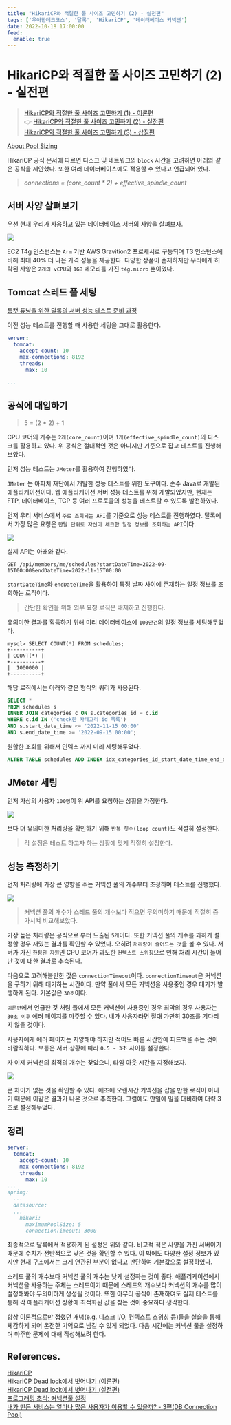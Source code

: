 ```yaml
---
title: "HikariCP와 적절한 풀 사이즈 고민하기 (2) - 실전편"
tags: ['우아한테크코스', '달록', 'HikariCP', '데이터베이스 커넥션']
date: 2022-10-18 17:00:00
feed:
  enable: true
---
```


# HikariCP와 적절한 풀 사이즈 고민하기 (2) - 실전편

> [HikariCP와 적절한 풀 사이즈 고민하기 (1) - 이론편](https://hyeonic.github.io/woowacourse/dallog/hikari-cp-1-theory.html) <br>
> 👉 [HikariCP와 적절한 풀 사이즈 고민하기 (2) - 실전편](https://hyeonic.github.io/woowacourse/dallog/hikari-cp-2-actual.html) <br>
> [HikariCP와 적절한 풀 사이즈 고민하기 (3) - 삽질편](https://hyeonic.github.io/woowacourse/dallog/hikari-cp-3-spadework.html) <br>

[About Pool Sizing](https://github.com/brettwooldridge/HikariCP/wiki/About-Pool-Sizing)

HikariCP 공식 문서에 따르면 디스크 및 네트워크의 `block` 시간을 고려하면 아래와 같은 공식을 제안했다. 또한 여러 데이터베이스에도 적용할 수 있다고 언급되어 있다. 

> *connections = (core_count * 2) + effective_spindle_count*

## 서버 사양 살펴보기

우선 현재 우리가 사용하고 있는 데이터베이스 서버의 사양을 살펴보자.

![](./hikari-cp-2-actual/t4gmicro.png)

EC2 T4g 인스턴스는 `Arm` 기반 AWS Gravition2 프로세서로 구동되며 T3 인스턴스에 비해 최대 40% 더 나은 가격 성능을 제공한다. 다양한 상품이 존재하지만 우리에게 허락된 사양은 `2개의 vCPU`와 `1GB` 메모리를 가진 `t4g.micro` 뿐이었다.

## Tomcat 스레드 풀 세팅

[톰캣 튜닝을 위한 달록의 서버 성능 테스트 준비 과정](https://dallog.github.io/preparing-for-performance-test/)

이전 성능 테스트를 진행할 때 사용한 세팅을 그대로 활용한다. 

```yaml
server:
  tomcat:
    accept-count: 10
    max-connections: 8192
    threads:
      max: 10

...
```

## 공식에 대입하기

> 5 = (2 * 2) + 1

CPU 코어의 개수는 `2개(core_count)`이며 `1개(effective_spindle_count)`의 디스크를 활용하고 있다. 위 공식은 절대적인 것은 아니지만 기준으로 잡고 테스트를 진행해보았다.

먼저 성능 테스트는 `JMeter`를 활용하여 진행하였다.

`JMeter` 는 아파치 재단에서 개발한 성능 테스트를 위한 도구이다. 순수 Java로 개발된 애플리케이션이다. 웹 애플리케이션 서버 성능 테스트를 위해 개발되었지만, 현재는 FTP, 데이터베이스, TCP 등 여러 프로토콜의 성능을 테스트할 수 있도록 발전하였다.

먼저 우리 서비스에서 `주로 조회되는 API`를 기준으로 성능 테스트를 진행하였다. 달록에서 가장 많은 요청은 `한달 단위로 자신이 체크한 일정 정보를 조회하는 API`이다.

![](./hikari-cp-2-actual/dallog-main-api.png)

실제 API는 아래와 같다.

```
GET /api/members/me/schedules?startDateTime=2022-09-15T00:00&endDateTime=2022-11-15T00:00    
```

`startDateTime`와 `endDateTime`을 활용하여 특정 날짜 사이에 존재하는 일정 정보를 조회하는 로직이다. 

> 간단한 확인을 위해 외부 요청 로직은 배제하고 진행한다.

유의미한 결과를 획득하기 위해 미리 데이터베이스에 `100만건`의 일정 정보를 세팅해두었다.

```
mysql> SELECT COUNT(*) FROM schedules;
+----------+
| COUNT(*) |
+----------+
|  1000000 |
+----------+
```

해당 로직에서는 아래와 같은 형식의 쿼리가 사용된다.

```sql
SELECT * 
FROM schedules s
INNER JOIN categories c ON s.categories_id = c.id
WHERE c.id IN ('check한 카테고리 id 목록')
AND s.start_date_time <= '2022-11-15 00:00'
AND s.end_date_time >= '2022-09-15 00:00';
```

원할한 조회를 위해서 인덱스 까지 미리 세팅해두었다.

```sql
ALTER TABLE schedules ADD INDEX idx_categories_id_start_date_time_end_date_time (categories_id, start_date_time, end_date_time);    
```

## JMeter 세팅

먼저 가상의 사용자 `100명`이 위 API를 요청하는 상황을 가정한다.

![](./hikari-cp-2-actual/jmeter-setting.png)

보다 더 유의미한 처리량을 확인하기 위해 `반복 횟수(loop count)`도 적절히 설정한다. 

> 각 설정은 테스트 하고자 하는 상황에 맞게 적절히 설정한다.

## 성능 측정하기

먼저 처리량에 가장 큰 영향을 주는 커넥션 풀의 개수부터 조정하며 테스트를 진행했다.

![](./hikari-cp-2-actual/test.png)

> 커넥션 풀의 개수가 스레드 풀의 개수보다 적으면 무의미하기 때문에 적절히 증가시켜 비교해보았다.

가장 높은 처리량은 공식으로 부터 도출된 `5개`이다. 또한 커넥션 풀의 개수를 과하게 설정할 경우 재밌는 결과를 확인할 수 있었다. 오히려 `처리량이 줄어드는 것`을 볼 수 있다. 서버가 가진 `한정된 자원`인 CPU 코어가 과도한 `컨텍스트 스위칭`으로 인해 처리 시간이 늘어난 것에 대한 결과로 추측된다.

다음으로 고려해볼만한 값은 `connectionTimeout`이다. `connectionTimeout`은 커넥션을 구하기 위해 대기하는 시간이다. 만약 풀에서 모든 커넥션을 사용중인 경우 대기가 발생하게 된다. 기본값은 `30초`이다. 

`이론편`에서 언급한 것 처럼 풀에서 모든 커넥션이 사용중인 경우 최악의 경우 사용자는 `30초 이후` 에러 페이지를 마주할 수 있다. 내가 사용자라면 절대 가만히 30초를 기다리지 않을 것이다.

사용자에게 에러 페이지는 지양해야 하지만 적어도 빠른 시간안에 피드백을 주는 것이 바람직하다. 보통은 서버 상황에 따라 `0.5 ~ 3`초 사이를 설정한다.

자 이제 커넥션의 최적의 개수는 찾았으니, 타임 아웃 시간을 지정해보자.

![](./hikari-cp-2-actual/connectionTimeout.png)

큰 차이가 없는 것을 확인할 수 있다. 애초에 오랜시간 커넥션을 잡을 만한 로직이 아니기 때문에 이같은 결과가 나온 것으로 추측한다. 그럼에도 만일에 일을 대비하여 대략 3초로 설정해두었다.

## 정리

```yaml
server:
  tomcat:
    accept-count: 10
    max-connections: 8192
    threads:
      max: 10
...
spring:
  ...
  datasource:
  ...
    hikari:
      maximumPoolSize: 5
      connectionTimeout: 3000
```

최종적으로 달록에서 적용하게 된 설정은 위와 같다. 비교적 적은 사양을 가진 서버이기 때문에 수치가 전반적으로 낮은 것을 확인할 수 있다. 이 밖에도 다양한 설정 정보가 있지만 현재 구조에서는 크게 연관된 부분이 없다고 판단하여 기본값으로 설정하였다. 

스레드 풀의 개수보다 커넥션 풀의 개수는 낮게 설정하는 것이 좋다. 애플리케이션에서 커넥션을 사용하는 주체는 스레드이기 때문에 스레드의 개수보다 커넥션의 개수를 많이 설정해봐야 무의미하게 생성될 것이다. 또한 아무리 공식이 존재하여도 실제 테스트를 통해 각 애플리케이션 상황에 최적화된 값을 찾는 것이 중요하다 생각한다.

항상 이론적으로만 접했던 개념(e.g. 디스크 I/O, 컨텍스트 스위칭 등)들을 실습을 통해 체감하게 되어 온전한 기억으로 남길 수 있게 되었다. 다음 시간에는 커넥션 풀을 설정하며 마주한 문제에 대해 작성해보려 한다.

## References.

[HikariCP](https://github.com/brettwooldridge/HikariCP)<br>
[HikariCP Dead lock에서 벗어나기 (이론편)](https://techblog.woowahan.com/2663/)<br>
[HikariCP Dead lock에서 벗어나기 (실전편)](https://techblog.woowahan.com/2664/)<br>
[프로그래밍 초식: 커넥션풀 설정](https://www.youtube.com/watch?v=6Q7iRTb4tQE)<br>
[내가 만든 서비스는 얼마나 많은 사용자가 이용할 수 있을까? - 3편(DB Connection Pool)](https://hyuntaeknote.tistory.com/m/12)

<TagLinks />
